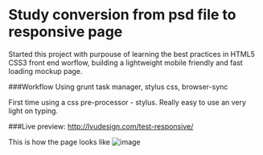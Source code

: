 # Study conversion from psd file to responsive page

Started this project with purpouse of learning the best practices in HTML5 CSS3 front end worflow, building a lightweight mobile friendly and fast loading mockup page.

###Workflow
Using grunt task manager, stylus css, browser-sync

First time using a css pre-processor - stylus. Really easy to use an very light on typing.

###Live preview:
http://lvudesign.com/test-responsive/

This is how the page looks like
![image](https://raw.githubusercontent.com/LiviuLvu/mobile-responsive-liquid-layout-page/preview.jpg)

